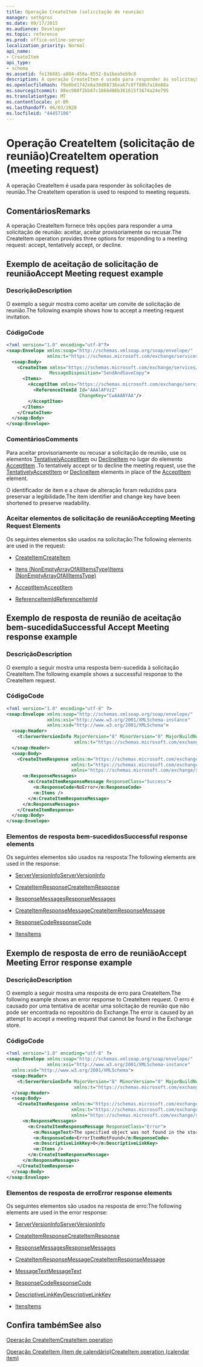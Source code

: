 ```yaml
---
title: Operação CreateItem (solicitação de reunião)
manager: sethgros
ms.date: 09/17/2015
ms.audience: Developer
ms.topic: reference
ms.prod: office-online-server
localization_priority: Normal
api_name:
- CreateItem
api_type:
- schema
ms.assetid: fe136881-a804-456a-8552-8a1bea5eb9c8
description: A operação CreateItem é usada para responder às solicitações de reunião.
ms.openlocfilehash: f9e6bd1742e6a30d08736ea67c0ff80b7a18e88a
ms.sourcegitcommit: 88ec988f2bb67c1866d06b361615f3674a24e795
ms.translationtype: MT
ms.contentlocale: pt-BR
ms.lasthandoff: 06/03/2020
ms.locfileid: "44457106"
---
```

# <a name="createitem-operation-meeting-request"></a><span data-ttu-id="3e022-103">Operação CreateItem (solicitação de reunião)</span><span class="sxs-lookup"><span data-stu-id="3e022-103">CreateItem operation (meeting request)</span></span>

<span data-ttu-id="3e022-104">A operação CreateItem é usada para responder às solicitações de reunião.</span><span class="sxs-lookup"><span data-stu-id="3e022-104">The CreateItem operation is used to respond to meeting requests.</span></span>
  
## <a name="remarks"></a><span data-ttu-id="3e022-105">Comentários</span><span class="sxs-lookup"><span data-stu-id="3e022-105">Remarks</span></span>

<span data-ttu-id="3e022-106">A operação CreateItem fornece três opções para responder a uma solicitação de reunião: aceitar, aceitar provisoriamente ou recusar.</span><span class="sxs-lookup"><span data-stu-id="3e022-106">The CreateItem operation provides three options for responding to a meeting request: accept, tentatively accept, or decline.</span></span> 
  
## <a name="accept-meeting-request-example"></a><span data-ttu-id="3e022-107">Exemplo de aceitação de solicitação de reunião</span><span class="sxs-lookup"><span data-stu-id="3e022-107">Accept Meeting request example</span></span>

### <a name="description"></a><span data-ttu-id="3e022-108">Descrição</span><span class="sxs-lookup"><span data-stu-id="3e022-108">Description</span></span>

<span data-ttu-id="3e022-109">O exemplo a seguir mostra como aceitar um convite de solicitação de reunião.</span><span class="sxs-lookup"><span data-stu-id="3e022-109">The following example shows how to accept a meeting request invitation.</span></span>
  
### <a name="code"></a><span data-ttu-id="3e022-110">Código</span><span class="sxs-lookup"><span data-stu-id="3e022-110">Code</span></span>

```XML
<?xml version="1.0" encoding="utf-8"?>
<soap:Envelope xmlns:soap="http://schemas.xmlsoap.org/soap/envelope/"
               xmlns:t="https://schemas.microsoft.com/exchange/services/2006/types">
  <soap:Body>
    <CreateItem xmlns="https://schemas.microsoft.com/exchange/services/2006/messages"
                MessageDisposition="SendAndSaveCopy">
      <Items>
        <AcceptItem xmlns="https://schemas.microsoft.com/exchange/services/2006/types">
          <ReferenceItemId Id="AAAlAFVzZ"
                           ChangeKey="CwAAABYAA"/>
        </AcceptItem>
      </Items>
    </CreateItem>
  </soap:Body>
</soap:Envelope>
```

### <a name="comments"></a><span data-ttu-id="3e022-111">Comentários</span><span class="sxs-lookup"><span data-stu-id="3e022-111">Comments</span></span>

<span data-ttu-id="3e022-112">Para aceitar provisoriamente ou recusar a solicitação de reunião, use os elementos [TentativelyAcceptItem](tentativelyacceptitem.md) ou [DeclineItem](declineitem.md) no lugar do elemento [AcceptItem](acceptitem.md) .</span><span class="sxs-lookup"><span data-stu-id="3e022-112">To tentatively accept or to decline the meeting request, use the [TentativelyAcceptItem](tentativelyacceptitem.md) or [DeclineItem](declineitem.md) elements in place of the [AcceptItem](acceptitem.md) element.</span></span> 
  
<span data-ttu-id="3e022-113">O identificador de item e a chave de alteração foram reduzidos para preservar a legibilidade.</span><span class="sxs-lookup"><span data-stu-id="3e022-113">The item identifier and change key have been shortened to preserve readability.</span></span>
  
### <a name="accepting-meeting-request-elements"></a><span data-ttu-id="3e022-114">Aceitar elementos de solicitação de reunião</span><span class="sxs-lookup"><span data-stu-id="3e022-114">Accepting Meeting Request Elements</span></span>

<span data-ttu-id="3e022-115">Os seguintes elementos são usados na solicitação:</span><span class="sxs-lookup"><span data-stu-id="3e022-115">The following elements are used in the request:</span></span>
  
- [<span data-ttu-id="3e022-116">CreateItem</span><span class="sxs-lookup"><span data-stu-id="3e022-116">CreateItem</span></span>](createitem.md)
    
- [<span data-ttu-id="3e022-117">Itens (NonEmptyArrayOfAllItemsType)</span><span class="sxs-lookup"><span data-stu-id="3e022-117">Items (NonEmptyArrayOfAllItemsType)</span></span>](items-nonemptyarrayofallitemstype.md)
    
- [<span data-ttu-id="3e022-118">AcceptItem</span><span class="sxs-lookup"><span data-stu-id="3e022-118">AcceptItem</span></span>](acceptitem.md)
    
- [<span data-ttu-id="3e022-119">ReferenceItemId</span><span class="sxs-lookup"><span data-stu-id="3e022-119">ReferenceItemId</span></span>](referenceitemid.md)
    
## <a name="successful-accept-meeting-response-example"></a><span data-ttu-id="3e022-120">Exemplo de resposta de reunião de aceitação bem-sucedida</span><span class="sxs-lookup"><span data-stu-id="3e022-120">Successful Accept Meeting response example</span></span>

### <a name="description"></a><span data-ttu-id="3e022-121">Descrição</span><span class="sxs-lookup"><span data-stu-id="3e022-121">Description</span></span>

<span data-ttu-id="3e022-122">O exemplo a seguir mostra uma resposta bem-sucedida à solicitação CreateItem.</span><span class="sxs-lookup"><span data-stu-id="3e022-122">The following example shows a successful response to the CreateItem request.</span></span>
  
### <a name="code"></a><span data-ttu-id="3e022-123">Código</span><span class="sxs-lookup"><span data-stu-id="3e022-123">Code</span></span>

```XML
<?xml version="1.0" encoding="utf-8" ?>
<soap:Envelope xmlns:soap="http://schemas.xmlsoap.org/soap/envelope/" 
               xmlns:xsi="http://www.w3.org/2001/XMLSchema-instance" 
               xmlns:xsd="http://www.w3.org/2001/XMLSchema">
  <soap:Header>
    <t:ServerVersionInfo MajorVersion="8" MinorVersion="0" MajorBuildNumber="685" MinorBuildNumber="8" 
                         xmlns:t="https://schemas.microsoft.com/exchange/services/2006/types" />
  </soap:Header>
  <soap:Body>
    <CreateItemResponse xmlns:m="https://schemas.microsoft.com/exchange/services/2006/messages" 
                        xmlns:t="https://schemas.microsoft.com/exchange/services/2006/types" 
                        xmlns="https://schemas.microsoft.com/exchange/services/2006/messages">
      <m:ResponseMessages>
        <m:CreateItemResponseMessage ResponseClass="Success">
          <m:ResponseCode>NoError</m:ResponseCode>
          <m:Items />
        </m:CreateItemResponseMessage>
      </m:ResponseMessages>
    </CreateItemResponse>
  </soap:Body>
</soap:Envelope>
```

### <a name="successful-response-elements"></a><span data-ttu-id="3e022-124">Elementos de resposta bem-sucedidos</span><span class="sxs-lookup"><span data-stu-id="3e022-124">Successful response elements</span></span>

<span data-ttu-id="3e022-125">Os seguintes elementos são usados na resposta:</span><span class="sxs-lookup"><span data-stu-id="3e022-125">The following elements are used in the response:</span></span>
  
- [<span data-ttu-id="3e022-126">ServerVersionInfo</span><span class="sxs-lookup"><span data-stu-id="3e022-126">ServerVersionInfo</span></span>](serverversioninfo.md)
    
- [<span data-ttu-id="3e022-127">CreateItemResponse</span><span class="sxs-lookup"><span data-stu-id="3e022-127">CreateItemResponse</span></span>](createitemresponse.md)
    
- [<span data-ttu-id="3e022-128">ResponseMessages</span><span class="sxs-lookup"><span data-stu-id="3e022-128">ResponseMessages</span></span>](responsemessages.md)
    
- [<span data-ttu-id="3e022-129">CreateItemResponseMessage</span><span class="sxs-lookup"><span data-stu-id="3e022-129">CreateItemResponseMessage</span></span>](createitemresponsemessage.md)
    
- [<span data-ttu-id="3e022-130">ResponseCode</span><span class="sxs-lookup"><span data-stu-id="3e022-130">ResponseCode</span></span>](responsecode.md)
    
- [<span data-ttu-id="3e022-131">Itens</span><span class="sxs-lookup"><span data-stu-id="3e022-131">Items</span></span>](items.md)
    
## <a name="accept-meeting-error-response-example"></a><span data-ttu-id="3e022-132">Exemplo de resposta de erro de reunião</span><span class="sxs-lookup"><span data-stu-id="3e022-132">Accept Meeting Error response example</span></span>

### <a name="description"></a><span data-ttu-id="3e022-133">Descrição</span><span class="sxs-lookup"><span data-stu-id="3e022-133">Description</span></span>

<span data-ttu-id="3e022-134">O exemplo a seguir mostra uma resposta de erro para CreateItem.</span><span class="sxs-lookup"><span data-stu-id="3e022-134">The following example shows an error response to CreateItem request.</span></span> <span data-ttu-id="3e022-135">O erro é causado por uma tentativa de aceitar uma solicitação de reunião que não pode ser encontrada no repositório do Exchange.</span><span class="sxs-lookup"><span data-stu-id="3e022-135">The error is caused by an attempt to accept a meeting request that cannot be found in the Exchange store.</span></span>
  
### <a name="code"></a><span data-ttu-id="3e022-136">Código</span><span class="sxs-lookup"><span data-stu-id="3e022-136">Code</span></span>

```XML
<?xml version="1.0" encoding="utf-8" ?>
<soap:Envelope xmlns:soap="http://schemas.xmlsoap.org/soap/envelope/" 
               xmlns:xsi="http://www.w3.org/2001/XMLSchema-instance" 
  xmlns:xsd="http://www.w3.org/2001/XMLSchema">
  <soap:Header>
    <t:ServerVersionInfo MajorVersion="8" MinorVersion="0" MajorBuildNumber="685" MinorBuildNumber="8" 
                         xmlns:t="https://schemas.microsoft.com/exchange/services/2006/types" />
  </soap:Header>
  <soap:Body>
    <CreateItemResponse xmlns:m="https://schemas.microsoft.com/exchange/services/2006/messages" 
                        xmlns:t="https://schemas.microsoft.com/exchange/services/2006/types" 
                        xmlns="https://schemas.microsoft.com/exchange/services/2006/messages">
      <m:ResponseMessages>
        <m:CreateItemResponseMessage ResponseClass="Error">
          <m:MessageText>The specified object was not found in the store.</m:MessageText>
          <m:ResponseCode>ErrorItemNotFound</m:ResponseCode>
          <m:DescriptiveLinkKey>0</m:DescriptiveLinkKey>
          <m:Items />
        </m:CreateItemResponseMessage>
      </m:ResponseMessages>
    </CreateItemResponse>
  </soap:Body>
</soap:Envelope>
```

### <a name="error-response-elements"></a><span data-ttu-id="3e022-137">Elementos de resposta de erro</span><span class="sxs-lookup"><span data-stu-id="3e022-137">Error response elements</span></span>

<span data-ttu-id="3e022-138">Os seguintes elementos são usados na resposta de erro:</span><span class="sxs-lookup"><span data-stu-id="3e022-138">The following elements are used in the error response:</span></span>
  
- [<span data-ttu-id="3e022-139">ServerVersionInfo</span><span class="sxs-lookup"><span data-stu-id="3e022-139">ServerVersionInfo</span></span>](serverversioninfo.md)
    
- [<span data-ttu-id="3e022-140">CreateItemResponse</span><span class="sxs-lookup"><span data-stu-id="3e022-140">CreateItemResponse</span></span>](createitemresponse.md)
    
- [<span data-ttu-id="3e022-141">ResponseMessages</span><span class="sxs-lookup"><span data-stu-id="3e022-141">ResponseMessages</span></span>](responsemessages.md)
    
- [<span data-ttu-id="3e022-142">CreateItemResponseMessage</span><span class="sxs-lookup"><span data-stu-id="3e022-142">CreateItemResponseMessage</span></span>](createitemresponsemessage.md)
    
- [<span data-ttu-id="3e022-143">MessageText</span><span class="sxs-lookup"><span data-stu-id="3e022-143">MessageText</span></span>](messagetext.md)
    
- [<span data-ttu-id="3e022-144">ResponseCode</span><span class="sxs-lookup"><span data-stu-id="3e022-144">ResponseCode</span></span>](responsecode.md)
    
- [<span data-ttu-id="3e022-145">DescriptiveLinkKey</span><span class="sxs-lookup"><span data-stu-id="3e022-145">DescriptiveLinkKey</span></span>](descriptivelinkkey.md)
    
- [<span data-ttu-id="3e022-146">Itens</span><span class="sxs-lookup"><span data-stu-id="3e022-146">Items</span></span>](items.md)
    
## <a name="see-also"></a><span data-ttu-id="3e022-147">Confira também</span><span class="sxs-lookup"><span data-stu-id="3e022-147">See also</span></span>



[<span data-ttu-id="3e022-148">Operação CreateItem</span><span class="sxs-lookup"><span data-stu-id="3e022-148">CreateItem operation</span></span>](createitem-operation.md)
  
[<span data-ttu-id="3e022-149">Operação CreateItem (item de calendário)</span><span class="sxs-lookup"><span data-stu-id="3e022-149">CreateItem operation (calendar item)</span></span>](createitem-operation-calendar-item.md)

